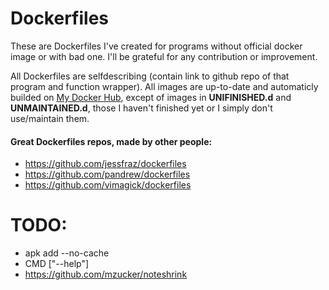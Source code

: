 # Dockerfiles
These are Dockerfiles I've created for programs without official docker image or with bad one. I'll be grateful for any contribution or improvement.

All Dockerfiles are selfdescribing (contain link to github repo of that program and function wrapper).
All images are up-to-date and automaticly builded on [My Docker Hub](https://hub.docker.com/u/ondrejmo), except of images in **UNIFINISHED.d** and **UNMAINTAINED.d**, those I haven't finished yet or I simply don't use/maintain them.

#### Great Dockerfiles repos, made by other people:
* https://github.com/jessfraz/dockerfiles
* https://github.com/pandrew/dockerfiles
* https://github.com/vimagick/dockerfiles

# TODO:
* apk add --no-cache
* CMD ["--help"]
* https://github.com/mzucker/noteshrink
